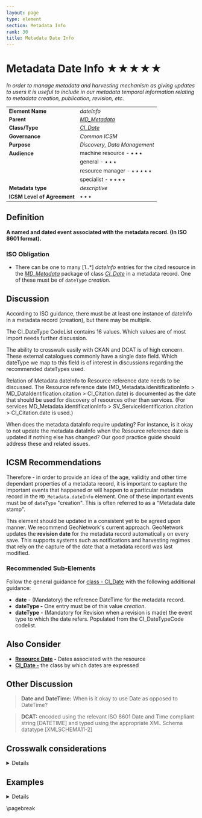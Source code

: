 ```yaml
---
layout: page
type: element
section: Metadata Info
rank: 30
title: Metadata Date Info
---
```

# Metadata Date Info ★★★★★
*In order to manage metadata and harvesting mechanism as giving updates to users it is useful to include in our metadata temporal information relating to metadata creation, publication, revision, etc.*

| | |
| --- | --- |
| **Element Name** | *dateInfo* |
| **Parent** | *[MD_Metadata](./class-MD_Metadata)* |
| **Class/Type** | *[CI_Date](./class-CI_Date)* |
| **Governance** | *Common ICSM* |
| **Purpose** | *Discovery, Data Management* |
| **Audience** | machine resource - ⭑ ⭑ ⭑ |
| | general - ⭑ ⭑ ⭑ |
| | resource manager - ⭑ ⭑ ⭑ ⭑ ⭑ |
| | specialist - ⭑ ⭑ ⭑ ⭑ |
| **Metadata type** | *descriptive* |
| **ICSM Level of Agreement** | ⭑ ⭑ ⭑ |

## Definition
**A named and dated event associated with the metadata record. (In ISO 8601 format).**

### ISO Obligation
- There can be one to many [1..\*] *dateInfo* entries for the cited resource in the *[MD_Metadata](./class-MD_Metadata)* package of class *[CI_Date](./class-CI_Date)* in a metadata record. One of these must be of `dateType` *creation*.

## Discussion

According to ISO guidance, there must be at least one instance of dateInfo in a metadata record (creation), but there may be multiple.

The CI_DateType CodeList contains 16 values. Which values are of most import needs further discussion. 

The ability to crosswalk easily with CKAN and DCAT is of high concern. These external catalogues commonly have a single date field. Which dateType we map to this field is of interest in discussions regarding the recommended dateTypes used.

Relation of Metadata dateInfo to Resource reference date needs to be discussed. The Resource reference date (MD_Metadata.idenitificationInfo > MD_DataIdentification.citation > CI_Citation.date) is documented as the date that should be used for discovery of resources other than services. (For services MD_Metadata.identificationInfo > SV_ServiceIdentification.citation > CI_Citation.date is used.)

When does the metadata dataInfo require updating? For instance, is it okay to not update the metadata dataInfo when the Resource reference date is updated if nothing else has changed? Our good practice guide should address these and related issues.


## ICSM Recommendations

Therefore - in order to provide an idea of the age, validity and other time dependant properties of a metadata record, it is important to capture the important events that happened or will happen to a particular metadata record in the `MD_Metadata.dateInfo` element. One of these important events must be of `dateType` "creation". This is often referred to as a "Metadata date stamp".

This element should be updated in a consistent yet to be agreed upon manner. We recommend GeoNetwork's current approach. GeoNetwork updates the **revision date** for the metadata record automatically on every save. This supports systems such as notifications and harvesting regimes that rely on the capture of the date that a metadata record was last modified.

### Recommended Sub-Elements

Follow the general guidance for [class - CI_Date](./class-CI_Date) with the following additional guidance:

- **date** - (Mandatory) the reference DateTime for the metadata record.
- **dateType -** One entry must be of this value *creation*. 
- **dateType** - (Mandatory for Revision when a revision is made) the event type to which the date refers. Populated from the CI_DateTypeCode codelist.

## Also Consider

- **[Resource Date](./ResourceDate) -** Dates associated with the resource
- **[CI_Date -](./class-CI_Date)** the class by which dates are expressed

## Other Discussion

> **Date and DateTime:**
When is it okay to use Date as opposed to DateTime?

> **DCAT:**
encoded using the relevant ISO 8601 Date and Time compliant string [DATETIME] and typed using the appropriate XML Schema datatype [XMLSCHEMA11-2]

## Crosswalk considerations

<details>

### ISO19139

The element `dateStamp` was replaced with `dateInfo` to allow other types of metadata date information to be recorded in addition to the creation date. The type and cardinality of this element were changed in order to allow associating more than one type of date with a metadata record.

### Dublin core / CKAN / data.gov.au

Maps to `publish` and `update date`

### DCAT

Maps to `dct:issued` and `dct:modified`

### RIF-CS

Maps to `@dateAccessioned`

</details>

## Examples

<details>

### XML -

```
<mdb:MD_Metadata>
....
<mdb:dateInfo>
   <cit:CI_Date>
     <cit:date>
      <gco:DateTime>2019-05-30T15:30:05</gco:DateTime>
     </cit:date>
     <cit:dateType>
      <cit:CI_DateTypeCode 
      codeList="https://schemas.isotc211.org/19115/resources/Codelist
      /cat/codelists.xml#CI_DateTypeCode"
      codeListValue="revision"/>
     </cit:dateType>
   </cit:CI_Date>
 </mdb:dateInfo>
  <mdb:dateInfo>
   <cit:CI_Date>
     <cit:date>
      <gco:DateTime>2005-03-31T19:13:30</gco:DateTime>
     </cit:date>
     <cit:dateType>
      <cit:CI_DateTypeCode codeList="codeListLocation#CI_DateTypeCode" 
      codeListValue="creation">creation</cit:CI_DateTypeCode>
     </cit:dateType>
   </cit:CI_Date>
 </mdb:dateInfo>
....
</mdb:MD_Metadata>
```

\pagebreak

### UML diagrams
Recommended elements highlighted in yellow

![dateInfo](../images/MetadataDateUML.png)

</details>

\pagebreak

